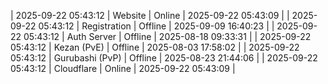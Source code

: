 | 2025-09-22 05:43:12 | Website | Online | 2025-09-22 05:43:09 |
| 2025-09-22 05:43:12 | Registration | Offline | 2025-09-09 16:40:23 |
| 2025-09-22 05:43:12 | Auth Server | Offline | 2025-08-18 09:33:31 |
| 2025-09-22 05:43:12 | Kezan (PvE) | Offline | 2025-08-03 17:58:02 |
| 2025-09-22 05:43:12 | Gurubashi (PvP) | Offline | 2025-08-23 21:44:06 |
| 2025-09-22 05:43:12 | Cloudflare | Online | 2025-09-22 05:43:09 |

